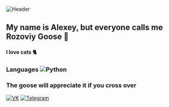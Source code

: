 ![Header](https://github.com/IIIKA8/Rozoviy_goose/assets/goose.gif)

## My name is Alexey, but everyone calls me Rozoviy Goose 🦢

#### I love cats 🐈‍

### Languages ![Python](https://img.shields.io/badge/Python-42aaff??style=for-the-badge&logo=python)

### The goose will appreciate it if you cross over
[![VK](https://img.shields.io/badge/VK-42aaff??style=for-the-badge&logo=VK)](https://vk.com/ya_ne_alesha)
[![Telegram](https://img.shields.io/badge/Telegram-42aaff??style=for-the-badge&logo=Telegram)](https://t.me/Sk4Tcx)